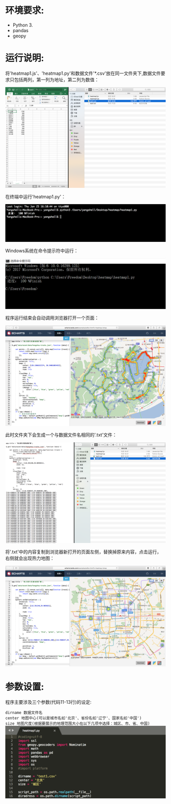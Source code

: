# 环境要求:  
- Python 3.
- pandas
- geopy
  
# 运行说明:  
将'heatmap1.js'、'heatmap1.py'和数据文件'*.csv'放在同一文件夹下,数据文件要求只包括两列，第一列为地址，第二列为数值：
  
![](https://github.com/Yangshell/Heatmap/blob/master/image/1.png)
  
在终端中运行'heatmap1.py'：
  
![](https://github.com/Yangshell/Heatmap/blob/master/image/2.png)
  
Windows系统在命令提示符中运行：
  
![](https://github.com/Yangshell/Heatmap/blob/master/image/6.png)
  
程序运行结束会自动调用浏览器打开一个页面：
  
![](https://github.com/Yangshell/Heatmap/blob/master/image/3.png)
  
此时文件夹下会生成一个与数据文件名相同的'.txt'文件：
  
![](https://github.com/Yangshell/Heatmap/blob/master/image/4.png)
  
将'.txt'中的内容复制到浏览器新打开的页面左侧，替换掉原来内容，点击运行，右侧就会出现热力地图：
  
![](https://github.com/Yangshell/Heatmap/blob/master/image/5.png)
  
# 参数设置:  
程序主要涉及三个参数(代码11-13行)的设定:   

`dirname 数据文件名`  
`center 地图中心(可以是城市名如'北京'、省份名如'辽宁'、国家名如'中国')`  
`size 地图尺度(根据要展示的地理范围大小在以下几项中选择：城区、市、省、中国)`  
  
![](https://github.com/Yangshell/Heatmap/blob/master/image/7.png)
